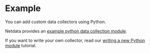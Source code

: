 <!--
title: "Example module in Python"
custom_edit_url: "https://github.com/netdata/netdata/edit/master/collectors/python.d.plugin/example/README.md"
sidebar_label: "Example module in Python"
learn_status: "Published"
learn_topic_type: "References"
learn_rel_path: "References/Collectors references/Mock Collectors"
-->

# Example

You can add custom data collectors using Python.

Netdata provides an [example python data collection module](https://github.com/netdata/netdata/tree/master/collectors/python.d.plugin/example).

If you want to write your own collector, read our [writing a new Python module](https://github.com/netdata/netdata/blob/master/collectors/python.d.plugin/README.md#how-to-write-a-new-module) tutorial.


